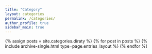 ```yaml
---
title: "Category"
layout: categories
permalink: /categories/
author_profile: true
sidebar_main: true
---
```



{% assign posts = site.categories.diraty %}
{% for post in posts %} {% include archive-single.html type=page.entries_layout %} {% endfor %}
